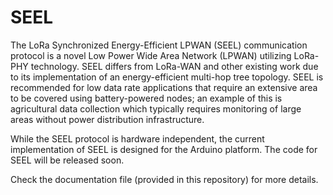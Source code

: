 # SEEL

The LoRa Synchronized Energy-Efficient LPWAN (SEEL) communication protocol is a novel Low Power Wide Area Network (LPWAN) utilizing LoRa-PHY technology. SEEL differs from LoRa-WAN and other existing work due to its implementation of an energy-efficient multi-hop tree topology. SEEL is recommended for low data rate applications that require an extensive area to be covered using battery-powered nodes; an example of this is agricultural data collection which typically requires monitoring of large areas without power distribution infrastructure.

While the SEEL protocol is hardware independent, the current implementation of SEEL is designed for the Arduino platform. The code for SEEL will be released soon.

Check the documentation file (provided in this repository) for more details.
